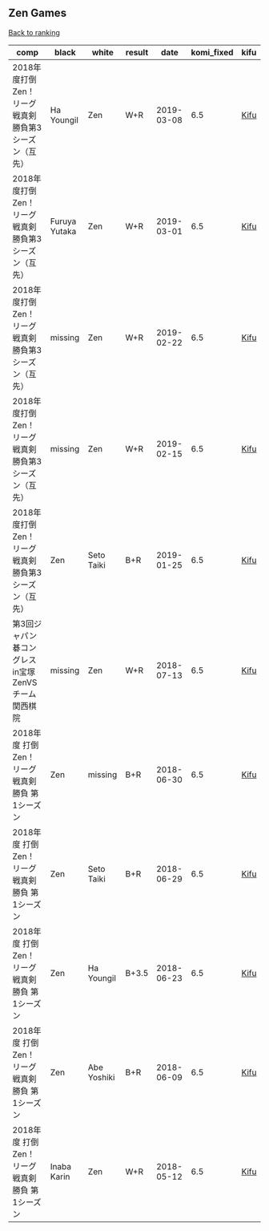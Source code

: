 ## Zen Games

[Back to ranking](index.md)




| **comp** | **black** | **white** | **result** | **date** | **komi_fixed** | **kifu** | 
| --- | --- | --- | --- | --- | --- | --- |
| 2018年度打倒Zen！リーグ戦真剣勝負第3シーズン（互先） | Ha Youngil | Zen | W+R | 2019-03-08 | 6.5 | [Kifu](https://kifudepot.net/kifucontents.php?id=m4uKVpj%2BC54PNeQJ4BbrZQ%3D%3D) | 
| 2018年度打倒Zen！リーグ戦真剣勝負第3シーズン（互先） | Furuya Yutaka | Zen | W+R | 2019-03-01 | 6.5 | [Kifu](https://kifudepot.net/kifucontents.php?id=t78WiU%2BgQZDuWrX%2Ff2KluA%3D%3D) | 
| 2018年度打倒Zen！リーグ戦真剣勝負第3シーズン（互先） | missing | Zen | W+R | 2019-02-22 | 6.5 | [Kifu](https://kifudepot.net/kifucontents.php?id=Z2KS6CLX6EJxP7njlhNqyg%3D%3D) | 
| 2018年度打倒Zen！リーグ戦真剣勝負第3シーズン（互先） | missing | Zen | W+R | 2019-02-15 | 6.5 | [Kifu](https://kifudepot.net/kifucontents.php?id=QYgGVLViGf2MjHGmV5ey6w%3D%3D) | 
| 2018年度打倒Zen！リーグ戦真剣勝負第3シーズン（互先） | Zen | Seto Taiki | B+R | 2019-01-25 | 6.5 | [Kifu](https://kifudepot.net/kifucontents.php?id=RhTMUvAt43AHG0wZpmm9CA%3D%3D) | 
| 第3回ジャパン碁コングレスin宝塚　ZenVSチーム関西棋院 | missing | Zen | W+R | 2018-07-13 | 6.5 | [Kifu](https://kifudepot.net/kifucontents.php?id=e2YBsOleSQ8Kh1BSLDTwmQ%3D%3D) | 
| 2018年度 打倒Zen！リーグ戦真剣勝負 第1シーズン | Zen | missing | B+R | 2018-06-30 | 6.5 | [Kifu](https://kifudepot.net/kifucontents.php?id=Qa8b6OFE4I%2B5tXdV1jBXxQ%3D%3D) | 
| 2018年度 打倒Zen！リーグ戦真剣勝負 第1シーズン | Zen | Seto Taiki | B+R | 2018-06-29 | 6.5 | [Kifu](https://kifudepot.net/kifucontents.php?id=3sXgm5P1EY7309v02IkXbA%3D%3D) | 
| 2018年度 打倒Zen！リーグ戦真剣勝負 第1シーズン | Zen | Ha Youngil | B+3.5 | 2018-06-23 | 6.5 | [Kifu](https://kifudepot.net/kifucontents.php?id=rkWcqaA37hSv5p1dKWy2rw%3D%3D) | 
| 2018年度 打倒Zen！リーグ戦真剣勝負 第1シーズン | Zen | Abe Yoshiki | B+R | 2018-06-09 | 6.5 | [Kifu](https://kifudepot.net/kifucontents.php?id=Hy57saSXeTe8jcHDp3Th5Q%3D%3D) | 
| 2018年度 打倒Zen！リーグ戦真剣勝負 第1シーズン | Inaba Karin | Zen | W+R | 2018-05-12 | 6.5 | [Kifu](https://kifudepot.net/kifucontents.php?id=OhK6VJrskNahwCNM1lXR1Q%3D%3D) |




